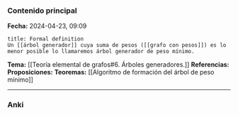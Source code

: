 ### Contenido principal

**Fecha:** 2024-04-23, 09:09

```ad-formal
title: Formal definition
Un [[árbol generador]] cuya suma de pesos ([[grafo con pesos]]) es lo menor posible lo llamaremos árbol generador de peso mínimo.
```

**Tema:** [[Teoría elemental de grafos#6. Árboles generadores.]]
**Referencias:**
**Proposiciones:**
**Teoremas:** [[Algoritmo de formación del árbol de peso mínimo]]

---
### Anki
